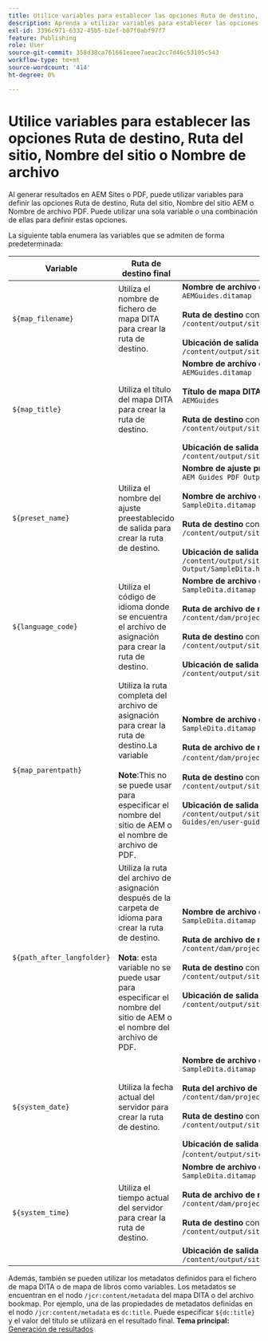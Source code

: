 ```yaml
---
title: Utilice variables para establecer las opciones Ruta de destino, Ruta del sitio, Nombre del sitio o Nombre de archivo
description: Aprenda a utilizar variables para establecer las opciones Ruta de destino, Nombre del sitio o Nombre de archivo. Conozca las variables listas para usarse admitidas en AEM Guides.
exl-id: 3396c971-6332-45b5-b2ef-b07f0abf97f7
feature: Publishing
role: User
source-git-commit: 358d38ca761661eaee7aeac2cc7d46c53105c543
workflow-type: tm+mt
source-wordcount: '414'
ht-degree: 0%

---
```


# Utilice variables para establecer las opciones Ruta de destino, Ruta del sitio, Nombre del sitio o Nombre de archivo


Al generar resultados en AEM Sites o PDF, puede utilizar variables para definir las opciones Ruta de destino, Ruta del sitio, Nombre del sitio AEM o Nombre de archivo PDF. Puede utilizar una sola variable o una combinación de ellas para definir estas opciones.

La siguiente tabla enumera las variables que se admiten de forma predeterminada:

| Variable | Ruta de destino final | Ejemplos |
| --- | --- | --- |
| `${map_filename}` | Utiliza el nombre de fichero de mapa DITA para crear la ruta de destino. | **Nombre de archivo de mapa DITA**:<br>`AEMGuides.ditamap`<br><br>**Ruta de destino** configurada como:<br>`/content/output/sites/${map_filename}`<br><br>**Ubicación de salida final**:<br>`/content/output/sites/aemGuides/AEMGuides.html` |
| `${map_title}` | Utiliza el título del mapa DITA para crear la ruta de destino. | **Nombre de archivo de mapa DITA**:<br>`AEMGuides.ditamap`<br><br>**Título de mapa DITA**:<br>`AEMGuides`<br><br>**Ruta de destino** configurada como:<br>`/content/output/sites/${map_title}`<br><br>**Ubicación de salida final**:<br>`/content/output/sites/AEMGuides/AEMGuides.html` |
| `${preset_name}` | Utiliza el nombre del ajuste preestablecido de salida para crear la ruta de destino. | **Nombre de ajuste preestablecido de salida**:<br>`AEM Guides PDF Output`<br><br>**Nombre de archivo de mapa DITA**:<br>`SampleDita.ditamap`<br><br>**Ruta de destino** configurada como:<br>`/content/output/sites/${preset_name}`<br><br>**Ubicación de salida final**:<br>`/content/output/sites/AEM Guides PDF Output/SampleDita.html` |
| `${language_code}` | Utiliza el código de idioma donde se encuentra el archivo de asignación para crear la ruta de destino. | **Nombre de archivo de mapa DITA**:<br>`SampleDita.ditamap`<br><br>**Ruta de archivo de mapa DITA**:<br>`/content/dam/projects/AEM-Guides/en/user-guide/`<br><br>**Ruta de destino** configurada como:<br>`/content/output/sites/${language_code}`<br><br>**Ubicación de salida final**:<br>`/content/output/sites/en/SampleDita.html` |
| `${map_parentpath}` | Utiliza la ruta completa del archivo de asignación para crear la ruta de destino.La variable <br><br>**Note**:This no se puede usar para especificar el nombre del sitio de AEM o el nombre de archivo de PDF. | **Nombre de archivo de mapa DITA**:<br>`SampleDita.ditamap`<br><br>**Ruta de archivo de mapa DITA**:<br>`/content/dam/projects/AEM-Guides/en/user-guide`/<br><br>**Ruta de destino** configurada como:<br>`/content/output/sites/${map_parentpath}`<br><br>**Ubicación de salida final**:<br>`/content/output/sites/content/dam/projects/AEM-Guides/en/user-guide/SampleDita.html` |
| `${path_after_langfolder}` | Utiliza la ruta del archivo de asignación después de la carpeta de idioma para crear la ruta de destino.<br><br>**Nota**: esta variable no se puede usar para especificar el nombre del sitio de AEM o el nombre del archivo de PDF. | **Nombre de archivo de mapa DITA**:<br>`SampleDita.ditamap`<br><br>**Ruta de archivo de mapa DITA**:<br>`/content/dam/projects/AEM-Guides/en/user-guide/`<br><br>**Ruta de destino** configurada como:<br>`/content/output/sites/${path\_after\_langfolder}`<br><br>**Ubicación de salida final**:<br>`/content/output/sites/user-guide/SampleDita.html` |
| `${system_date}` | Utiliza la fecha actual del servidor para crear la ruta de destino. | **Nombre de archivo de mapa DITA**: <br> `SampleDita.ditamap` <br><br> **Ruta del archivo de mapa DITA:** <br> `/content/dam/projects/AEM-Guides/en/user-guide/` <br><br> **Ruta de destino** configurada como: <br> `/content/output/sites/${system_date}` <br> <br> **Ubicación de salida final:** <br> /`content/output/sites/08252023/SampleDita.html` |
| `${system_time}` | Utiliza el tiempo actual del servidor para crear la ruta de destino. | **Nombre de archivo de mapa DITA:** <br>`SampleDita.ditamap` <br> <br> **Ruta de archivo de mapa DITA:** <br>`/content/dam/projects/AEM-Guides/en/user-guide/` <br><Br>**Ruta de destino** configurada como: <br> `/content/output/sites/${system_time}`<br><br>**Ubicación de salida final:**<br>`/content/output/sites/055612/SampleDita.html` |

Además, también se pueden utilizar los metadatos definidos para el fichero de mapa DITA o de mapa de libros como variables. Los metadatos se encuentran en el nodo `/jcr:content/metadata` del mapa DITA o del archivo bookmap. Por ejemplo, una de las propiedades de metadatos definidas en el nodo `/jcr:content/metadata` es `dc:title`. Puede especificar `${dc:title}` y el valor del título se utilizará en el resultado final.
**Tema principal:**&#x200B;[ Generación de resultados](generate-output.md)
